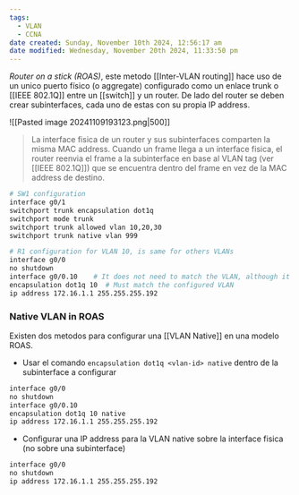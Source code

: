 ```yaml
---
tags:
  - VLAN
  - CCNA
date created: Sunday, November 10th 2024, 12:56:17 am
date modified: Wednesday, November 20th 2024, 11:33:50 pm
---
```

_Router on a stick (ROAS)_, este metodo [[Inter-VLAN routing]]  hace uso de un unico puerto físico (o aggregate) configurado como un enlace trunk o [[IEEE 802.1Q]] entre un [[switch]] y un router. De lado del router se deben crear subinterfaces, cada uno de estas con su propia IP address. 

![[Pasted image 20241109193123.png|500]]

> La interface fisica de un router y sus subinterfaces comparten la misma MAC address. Cuando un frame llega a un interface fisica, el router reenvia el frame a la subinterface en base al VLAN tag (ver [[IEEE 802.1Q]]) que se encuentra dentro del frame en vez de la MAC address de destino. 


``` bash
# SW1 configuration 
interface g0/1 
switchport trunk encapsulation dot1q 
switchport mode trunk 
switchport trunk allowed vlan 10,20,30
switchport trunk native vlan 999

# R1 configuration for VLAN 10, is same for others VLANs 
interface g0/0 
no shutdown 
interface g0/0.10    # It does not need to match the VLAN, although it should.
encapsulation dot1q 10  # Must match the configured VLAN 
ip address 172.16.1.1 255.255.255.192

```

### Native VLAN in ROAS 
Existen dos metodos para configurar una [[VLAN Native]] en una modelo ROAS.
- Usar el comando `encapsulation dot1q <vlan-id> native` dentro de la subinterface a configurar
``` bash
interface g0/0
no shutdown 
interface g0/0.10
encapsulation dot1q 10 native 
ip address 172.16.1.1 255.255.255.192 
```

- Configurar una IP address para la VLAN native sobre la interface fisica (no sobre una subinterface)

``` bash
interface g0/0
no shutdown 
ip address 172.16.1.1 255.255.255.192 
```
